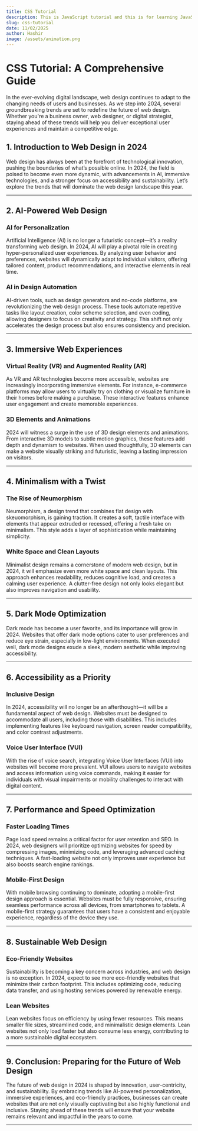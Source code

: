 ```yaml
---
title: CSS Tutorial
description: This is JavaScript tutorial and this is for learning JavaScript
slug: css-tutorial
date: 11/02/2025
author: Hashir
image: /assets/animation.png
---
```


# CSS Tutorial: A Comprehensive Guide

In the ever-evolving digital landscape, web design continues to adapt to the changing needs of users and businesses. As we step into 2024, several groundbreaking trends are set to redefine the future of web design. Whether you're a business owner, web designer, or digital strategist, staying ahead of these trends will help you deliver exceptional user experiences and maintain a competitive edge.

## 1. Introduction to Web Design in 2024
Web design has always been at the forefront of technological innovation, pushing the boundaries of what’s possible online. In 2024, the field is poised to become even more dynamic, with advancements in AI, immersive technologies, and a stronger focus on accessibility and sustainability. Let’s explore the trends that will dominate the web design landscape this year.

---

## 2. AI-Powered Web Design

### AI for Personalization
Artificial Intelligence (AI) is no longer a futuristic concept—it’s a reality transforming web design. In 2024, AI will play a pivotal role in creating hyper-personalized user experiences. By analyzing user behavior and preferences, websites will dynamically adapt to individual visitors, offering tailored content, product recommendations, and interactive elements in real time.

### AI in Design Automation
AI-driven tools, such as design generators and no-code platforms, are revolutionizing the web design process. These tools automate repetitive tasks like layout creation, color scheme selection, and even coding, allowing designers to focus on creativity and strategy. This shift not only accelerates the design process but also ensures consistency and precision.

---

## 3. Immersive Web Experiences

### Virtual Reality (VR) and Augmented Reality (AR)
As VR and AR technologies become more accessible, websites are increasingly incorporating immersive elements. For instance, e-commerce platforms may allow users to virtually try on clothing or visualize furniture in their homes before making a purchase. These interactive features enhance user engagement and create memorable experiences.

### 3D Elements and Animations
2024 will witness a surge in the use of 3D design elements and animations. From interactive 3D models to subtle motion graphics, these features add depth and dynamism to websites. When used thoughtfully, 3D elements can make a website visually striking and futuristic, leaving a lasting impression on visitors.

---

## 4. Minimalism with a Twist

### The Rise of Neumorphism
Neumorphism, a design trend that combines flat design with skeuomorphism, is gaining traction. It creates a soft, tactile interface with elements that appear extruded or recessed, offering a fresh take on minimalism. This style adds a layer of sophistication while maintaining simplicity.

### White Space and Clean Layouts
Minimalist design remains a cornerstone of modern web design, but in 2024, it will emphasize even more white space and clean layouts. This approach enhances readability, reduces cognitive load, and creates a calming user experience. A clutter-free design not only looks elegant but also improves navigation and usability.

---

## 5. Dark Mode Optimization
Dark mode has become a user favorite, and its importance will grow in 2024. Websites that offer dark mode options cater to user preferences and reduce eye strain, especially in low-light environments. When executed well, dark mode designs exude a sleek, modern aesthetic while improving accessibility.

---

## 6. Accessibility as a Priority

### Inclusive Design
In 2024, accessibility will no longer be an afterthought—it will be a fundamental aspect of web design. Websites must be designed to accommodate all users, including those with disabilities. This includes implementing features like keyboard navigation, screen reader compatibility, and color contrast adjustments.

### Voice User Interface (VUI)
With the rise of voice search, integrating Voice User Interfaces (VUI) into websites will become more prevalent. VUI allows users to navigate websites and access information using voice commands, making it easier for individuals with visual impairments or mobility challenges to interact with digital content.

---

## 7. Performance and Speed Optimization

### Faster Loading Times
Page load speed remains a critical factor for user retention and SEO. In 2024, web designers will prioritize optimizing websites for speed by compressing images, minimizing code, and leveraging advanced caching techniques. A fast-loading website not only improves user experience but also boosts search engine rankings.

### Mobile-First Design
With mobile browsing continuing to dominate, adopting a mobile-first design approach is essential. Websites must be fully responsive, ensuring seamless performance across all devices, from smartphones to tablets. A mobile-first strategy guarantees that users have a consistent and enjoyable experience, regardless of the device they use.

---

## 8. Sustainable Web Design

### Eco-Friendly Websites
Sustainability is becoming a key concern across industries, and web design is no exception. In 2024, expect to see more eco-friendly websites that minimize their carbon footprint. This includes optimizing code, reducing data transfer, and using hosting services powered by renewable energy.

### Lean Websites
Lean websites focus on efficiency by using fewer resources. This means smaller file sizes, streamlined code, and minimalistic design elements. Lean websites not only load faster but also consume less energy, contributing to a more sustainable digital ecosystem.

---

## 9. Conclusion: Preparing for the Future of Web Design
The future of web design in 2024 is shaped by innovation, user-centricity, and sustainability. By embracing trends like AI-powered personalization, immersive experiences, and eco-friendly practices, businesses can create websites that are not only visually captivating but also highly functional and inclusive. Staying ahead of these trends will ensure that your website remains relevant and impactful in the years to come.

---